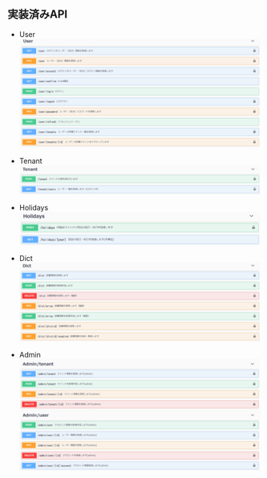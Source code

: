 ## 実装済みAPI

- User  
![User](images/api_user.png)

- Tenant 
![Tenant](images/api_tenant.png)

- Holidays
![Holiday](images/api_holidays.png)

- Dict
![Dict](images/api_dict.png)

- Admin
![Admin](images/api_admin.png)